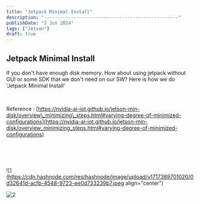 ```yaml
---
title: "Jetpack Minimal Install"
description: "--------------------------------------------------"
publishDate: "2 Jun 2024"
tags: ["Jetson"]
draft: true
---
```


## Jetpack Minimal Install

If you don't have enough disk memory. How about using jetpack without GUI or some SDK that we don't need on our SW? Here is how we do 'Jetpack Minimal Install'

<br>

Reference : [https://nvidia-ai-iot.github.io/jetson-min-disk/overview\_minimizing\_steps.html#varying-degree-of-minimized-configurations](https://nvidia-ai-iot.github.io/jetson-min-disk/overview_minimizing_steps.html#varying-degree-of-minimized-configurations)

<br>
<br>
<br>

![](https://cdn.hashnode.com/res/hashnode/image/upload/v1717389701020/0d32641d-acfb-4548-9723-ee0d733239b7.jpeg align="center")

![2](@/assets/2.jpeg)